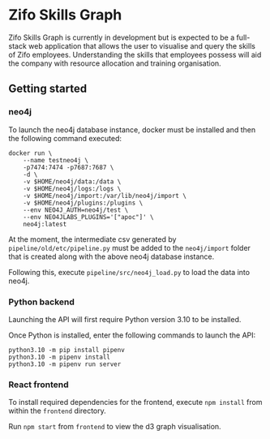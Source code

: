 # Zifo Skills Graph

Zifo Skills Graph is currently in development but is expected to be a full-stack web application that allows the user to visualise and query the skills of Zifo employees. Understanding the skills that employees possess will aid the company with resource allocation and training organisation.

## Getting started

### neo4j

To launch the neo4j database instance, docker must be installed and then the following command executed:

```
docker run \
    --name testneo4j \
    -p7474:7474 -p7687:7687 \
    -d \
    -v $HOME/neo4j/data:/data \
    -v $HOME/neo4j/logs:/logs \
    -v $HOME/neo4j/import:/var/lib/neo4j/import \
    -v $HOME/neo4j/plugins:/plugins \
    --env NEO4J_AUTH=neo4j/test \
    --env NEO4JLABS_PLUGINS='["apoc"]' \
    neo4j:latest
```

At the moment, the intermediate csv generated by `pipeline/old/etc/pipeline.py` must be added to the `neo4j/import` folder that is created along with the above neo4j database instance.

Following this, execute `pipeline/src/neo4j_load.py` to load the data into neo4j.

### Python backend

Launching the API will first require Python version 3.10 to be installed.

Once Python is installed, enter the following commands to launch the API:

```
python3.10 -m pip install pipenv
python3.10 -m pipenv install
python3.10 -m pipenv run server
```

### React frontend

To install required dependencies for the frontend, execute `npm install` from within the `frontend` directory.

Run `npm start` from `frontend` to view the d3 graph visualisation.